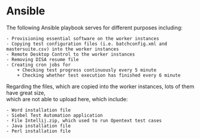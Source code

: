# Ansible

The following Ansible playbook serves for different purposes including:  

    - Provisioning essential software on the worker instances  
    - Copying test configuration files (i.e. batchconfig.xml and mastersuite.csv) into the worker instances  
    - Remote Desktop Control to the worker instances  
    - Removing DISA resume file  
    - Creating cron jobs for  
        + Checking test progress continuously every 5 minute  
        + Checking whether test execution has finished every 6 minute  
  
Regarding the files, which are copied into the worker instances, lots of them have great size,  
which are not able to upload here, which include:  

    - Word installation file  
    - Siebel Test Automation application  
    - File Intellij.zip, which used to run Opentext test cases  
    - Java installation file  
    - Perl installation file  